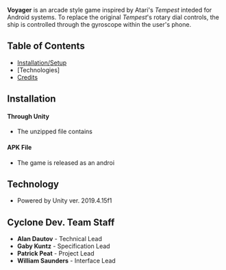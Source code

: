 **Voyager** is an arcade style game inspired by Atari's _Tempest_ inteded for Android systems. To replace the original _Tempest_'s rotary dial controls, the ship is controlled through the gyroscope within the user's phone.

## Table of Contents

* [Installation/Setup](#installation)
* [Technologies]
* [Credits](#credits)

## Installation

#### Through Unity
- The unzipped file contains 
#### APK File
- The game is released as an androi

## Technology
- Powered by Unity ver. 2019.4.15f1

## Cyclone Dev. Team Staff
- **Alan Dautov** - Technical Lead
- **Gaby Kuntz** - Specification Lead
- **Patrick Peat** - Project Lead
- **William Saunders** - Interface Lead
